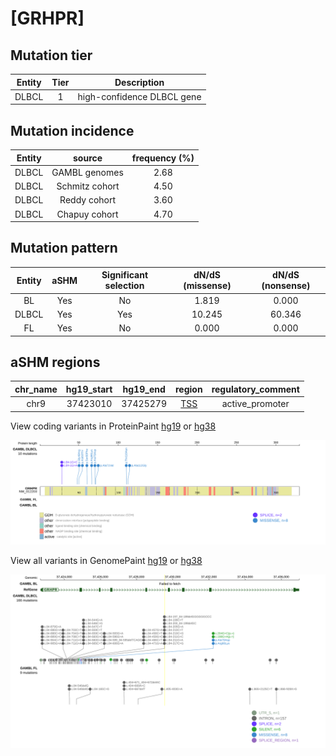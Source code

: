 # [GRHPR]

## Mutation tier

|Entity|Tier|Description               |
|:------:|:----:|--------------------------|
|DLBCL |1   |high-confidence DLBCL gene|
## Mutation incidence

|Entity|source        |frequency (%)|
|:------:|:--------------:|:-------------:|
|DLBCL |GAMBL genomes |2.68         |
|DLBCL |Schmitz cohort|4.50         |
|DLBCL |Reddy cohort  |3.60         |
|DLBCL |Chapuy cohort |4.70         |

## Mutation pattern

|Entity|aSHM|Significant selection|dN/dS (missense)|dN/dS (nonsense)|
|:------:|:----:|:---------------------:|:----------------:|:----------------:|
|BL    |Yes |No                   | 1.819          | 0.000          |
|DLBCL |Yes |Yes                  |10.245          |60.346          |
|FL    |Yes |No                   | 0.000          | 0.000          |

## aSHM regions

|chr_name|hg19_start|hg19_end|region                                                                                   |regulatory_comment|
|:--------:|:----------:|:--------:|:-----------------------------------------------------------------------------------------:|:------------------:|
|chr9    |37423010  |37425279|[TSS](https://genome.ucsc.edu/s/rdmorin/GAMBL%20hg19?position=chr9%3A37423010%2D37425279)|active_promoter   |



View coding variants in ProteinPaint [hg19](https://www.bcgsc.ca/downloads/morinlab/GAMBL/test/genes/GRHPR_protein.html)  or [hg38](https://www.bcgsc.ca/downloads/morinlab/GAMBL/test/genes/GRHPR_protein_hg38.html)

![image](images/proteinpaint/GRHPR_NM_012203.svg)

View all variants in GenomePaint [hg19](https://www.bcgsc.ca/downloads/morinlab/GAMBL/test/genes/GRHPR.html)  or [hg38](https://www.bcgsc.ca/downloads/morinlab/GAMBL/test/genes/GRHPR_hg38.html)

![image](images/proteinpaint/GRHPR.svg)
